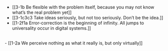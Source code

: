 - [[3-1b Be flexible with the problem itself, because you may not know what’s the real problem yet]]
- [[3-1c3c3 Take ideas seriously, but not too seriously. Don’t be the idea.]]
- [[1-2f1a Error-correction is the beginning of infinity. All jumps to universality occur in digital systems.]]
<br>
- [[1-2a We perceive nothing as what it really is, but only virtually]]
